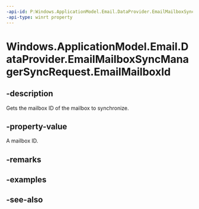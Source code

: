 ----api-id: P:Windows.ApplicationModel.Email.DataProvider.EmailMailboxSyncManagerSyncRequest.EmailMailboxId
-api-type: winrt property
---<!-- Property syntaxpublic string EmailMailboxId { get; }--># Windows.ApplicationModel.Email.DataProvider.EmailMailboxSyncManagerSyncRequest.EmailMailboxId## -descriptionGets the mailbox ID of the mailbox to synchronize.## -property-valueA mailbox ID.## -remarks## -examples## -see-also